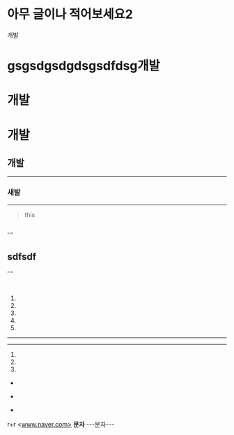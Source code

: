 # 아무 글이나 적어보세요2
개발

gsgsdgsdgdsgsdfdsg개발
=====
개발
=====
# 개발
## 개발
-----
### 새발
-----
> this
>> ##
'''
## sdfsdf
'''
>> #

1.
1.
1.
1.
1.
* * * * 

* *  * *
1.
    
1.
1.

*
-
+
r+r 
<www.naver.com> 
**문자**
---문자---
